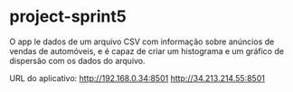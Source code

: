 # project-sprint5

O app le dados de um arquivo CSV com informação sobre anúncios de vendas de automóveis, e é capaz de criar um histograma e um gráfico de dispersão com os dados do arquivo.

URL do aplicativo: http://192.168.0.34:8501 
http://34.213.214.55:8501